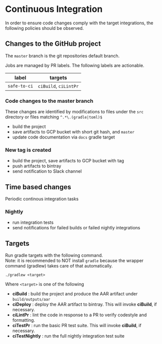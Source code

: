 # Continuous Integration

In order to ensure code changes comply with the target integrations, the following policies should be observed.

## Changes to the GitHub project

The `master` branch is the git repositories default branch.

Jobs are managed by PR labels. The following labels are actionable.

|label|targets|
|----|---|
|`safe-to-ci`| `ciBuild`, `ciLintPr`

### Code changes to the master branch

These changes are identified by modifications to files under the `src` directory or files matching `^.*\.(gradle|toml)$`

- build the project
- save artifacts to GCP bucket with short git hash, and `master`
- update code documentation via `docs` gradle target

### New tag is created

- build the project, save artifacts to GCP bucket with tag
- push artifacts to bintray
- send notification to Slack channel

## Time based changes

Periodic continous integration tasks

### Nightly

- run integration tests
- send notifications for failed builds or failed nightly integrations

## Targets

Run gradle targets with the following command.  
Note: it is recommended to NOT install `gradle` because the wrapper command (gradlew) takes care of that automatically.
```
./gradlew <target>
```
Where `<target>` is one of the following

- **ciBuild** : build the project and produce the AAR artifact under `build/outputs/aar`
- **ciDeploy** : deploy the AAR artifact to bintray. This will invoke **ciBuild**, if necessary.
- **ciLintPr** : lint the code in response to a PR to verify codestyle and formatting.
- **ciTestPr** : run the basic PR test suite. This will invoke **ciBuild**, if necessary.
- **ciTestNightly** : run the full nightly integration test suite
